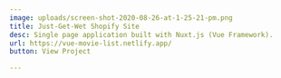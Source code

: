 ```yaml
---
image: uploads/screen-shot-2020-08-26-at-1-25-21-pm.png
title: Just-Get-Wet Shopify Site
desc: Single page application built with Nuxt.js (Vue Framework).
url: https://vue-movie-list.netlify.app/
button: View Project

---
```

